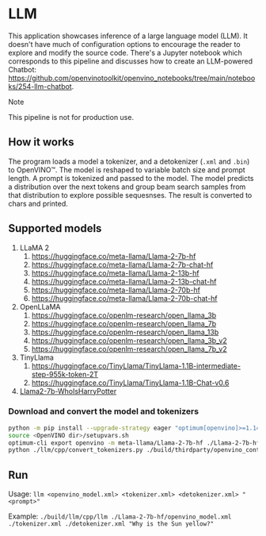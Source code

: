 # LLM

This application showcases inference of a large language model (LLM). It doesn't have much of configuration options to encourage the reader to explore and modify the source code. There's a Jupyter notebook which corresponds to this pipeline and discusses how to create an LLM-powered Chatbot: https://github.com/openvinotoolkit/openvino_notebooks/tree/main/notebooks/254-llm-chatbot.

> [!NOTE]
> This pipeline is not for production use.

## How it works

The program loads a model a tokenizer, and a detokenizer (`.xml` and `.bin`) to OpenVINO™. The model is reshaped to variable batch size and prompt length. A prompt is tokenized and passed to the model. The model predicts a distribution over the next tokens and group beam search samples from that distribution to explore possible sequesnses. The result is converted to chars and printed.

## Supported models

1. LLaMA 2
   1. https://huggingface.co/meta-llama/Llama-2-7b-hf
   2. https://huggingface.co/meta-llama/Llama-2-7b-chat-hf
   3. https://huggingface.co/meta-llama/Llama-2-13b-hf
   4. https://huggingface.co/meta-llama/Llama-2-13b-chat-hf
   5. https://huggingface.co/meta-llama/Llama-2-70b-hf
   6. https://huggingface.co/meta-llama/Llama-2-70b-chat-hf
2. OpenLLaMA
   1. https://huggingface.co/openlm-research/open_llama_3b
   2. https://huggingface.co/openlm-research/open_llama_7b
   3. https://huggingface.co/openlm-research/open_llama_13b
   4. https://huggingface.co/openlm-research/open_llama_3b_v2
   5. https://huggingface.co/openlm-research/open_llama_7b_v2
4. TinyLlama
   1. https://huggingface.co/TinyLlama/TinyLlama-1.1B-intermediate-step-955k-token-2T
   2. https://huggingface.co/TinyLlama/TinyLlama-1.1B-Chat-v0.6
4. [Llama2-7b-WhoIsHarryPotter](https://huggingface.co/microsoft/Llama2-7b-WhoIsHarryPotter)

### Download and convert the model and tokenizers

```sh
python -m pip install --upgrade-strategy eager "optimum[openvino]>=1.14.0" thirdparty/openvino_contrib/modules/custom_operations/user_ie_extensions/tokenizer/python/[transformers] --extra-index-url https://download.pytorch.org/whl/cpu
source <OpenVINO dir>/setupvars.sh
optimum-cli export openvino -m meta-llama/Llama-2-7b-hf ./Llama-2-7b-hf/
python ./llm/cpp/convert_tokenizers.py ./build/thirdparty/openvino_contrib/modules/custom_operations/user_ie_extensions/libuser_ov_extensions.so ./Llama-2-7b-hf/
```

## Run

Usage: `llm <openvino_model.xml> <tokenizer.xml> <detokenizer.xml> "<prompt>"`

Example: `./build/llm/cpp/llm ./Llama-2-7b-hf/openvino_model.xml ./tokenizer.xml ./detokenizer.xml "Why is the Sun yellow?"`
